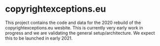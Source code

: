 # copyrightexceptions.eu

This project contains the code and data for the 2020 rebuild of the copyrightexceptions.eu wesbite. This is currently very early work in progress and we are validating the general setup/architecture. We expect this to be launched in early 2021.

